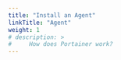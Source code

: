 ```yaml
---
title: "Install an Agent"
linkTitle: "Agent"
weight: 1
# description: >
#     How does Portainer work?
---
```

